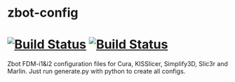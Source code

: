 zbot-config
===========
[![Build Status](https://snap-ci.com/Bevaz/zbot-config/branch/master/build_image)](https://snap-ci.com/Bevaz/zbot-config/branch/master)
[![Build Status](https://travis-ci.org/Bevaz/zbot-config.svg?branch=master)](https://travis-ci.org/Bevaz/zbot-config)
===========

Zbot FDM-i1&amp;i2 configuration files for Cura, KISSlicer, Simplify3D, Slic3r and Marlin. Just run generate.py with python to create all configs.

